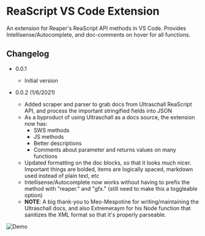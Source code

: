 # ReaScript VS Code Extension

An extension for Reaper's ReaScript API methods in VS Code.
Provides Intellisense/Autocomplete, and doc-comments on hover for all functions.

## Changelog

- 0.0.1
  - Initial version
  
- 0.0.2 (1/6/2021)
  - Added scraper and parser to grab docs from Ultraschall ReaScript API, and process the important stringified fields into JSON
  - As a byproduct of using Ultraschall as a docs source, the extension now has:
    - SWS methods
    - JS methods
    - Better descriptions
    - Comments about parameter and returns values on many functions
  - Updated formatting on the doc blocks, so that it looks much nicer. Important things are bolded, items are logically spaced, markdown used instead of plain text, etc
  - Intellisense/Autocomplete now works without having to prefix the method with "reaper." and "gfx." (still need to make this a toggleable option)
  - **NOTE**: A big thank-you to Meo-Mespotine for writing/maintaining the Ultraschall docs, and also Extremeraym for his Node function that sanitizes the XML format so that it's properly parseable.

![Demo](vscode-reascript-extension-demo.gif)
